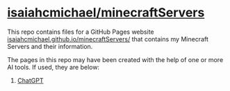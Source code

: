 # [isaiahcmichael/minecraftServers](isaiahcmichael.github.io/minecraftServers/)
This repo contains files for a GitHub Pages website [isaiahcmichael.github.io/minecraftServers/](isaiahcmichael.github.io/minecraftServers/) that contains my Minecraft Servers and their information.

The pages in this repo may have been created with the help of one or more AI tools. If used, they are below:
1. [ChatGPT](https://chatgpt.com)